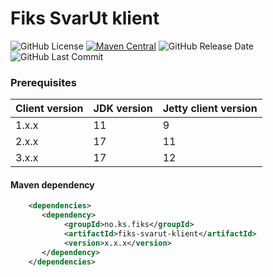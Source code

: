 # Fiks SvarUt klient
![GitHub License](https://img.shields.io/github/license/ks-no/fiks-svarut-klient)
[![Maven Central](https://img.shields.io/maven-central/v/no.ks.fiks/fiks-svarut-klient)](https://search.maven.org/artifact/no.ks.fiks/fiks-svarut-klient)
![GitHub Release Date](https://img.shields.io/github/release-date/ks-no/fiks-svarut-klient.svg)
![GitHub Last Commit](https://img.shields.io/github/last-commit/ks-no/fiks-svarut-klient.svg)

### Prerequisites

| Client version | JDK version | Jetty client version |
|----------------|-------------|----------------------|
| 1.x.x          | 11          | 9                    |
| 2.x.x          | 17          | 11                   |
| 3.x.x          | 17          | 12                   |

#### Maven dependency

```xml
    <dependencies>
       <dependency>
            <groupId>no.ks.fiks</groupId>
            <artifactId>fiks-svarut-klient</artifactId>
            <version>x.x.x</version>
       </dependency>
    </dependencies>
```
